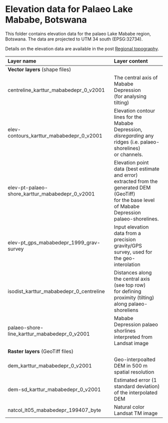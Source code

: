 # Elevation data for Palaeo Lake Mababe, Botswana

This folder contains elevation data for the palaeo Lake Mababe region, Botswana. The data are projected to UTM 34 south (EPSG:32734).

Details on the elevation data are available in the post [Regional topography](https://karttur.github.io/okavango/blog/oka-dem/).

| Layer name                                      | Layer content                                                                                                                                                |
|:------------------------------------------------|:-------------------------------------------------------------------------------------------------------------------------------------------------------------|
| **Vector layers** (shape files)                 |                                                                                                                                                              |
| centreline_karttur_mababedepr_0_v2001           | The central axis of Mababe Depression<br> (for analysing tilting)                                                                                            |
| elev-contours_karttur_mababedepr_0_v2001        | Elevation contour lines for the Mababe Depression, <br> _disregarding_ any ridges (i.e. palaeo-shorelines)<br> or channels.                                  |
| elev-pt-palaeo-shore_karttur_mababedepr_0_v2001 | Elevation point data (best estimate and error)<br>  extracted from the generated DEM (GeoTiff)<br>for the base level of Mababe Depression palaeo-shorelines. |
| elev-pt_gps_mababedepr_1999_grav-survey         | Input elevation data from a precision<br>gravity/GPS survey, used for the geo-interolation                                                                   |
| isodist_karttur_mababedepr_0_centreline         | Distances along the central axis (see top row)<br> for defining proximity (tilting) along palaeo-shoreliens                                                  |
| palaeo-shore-line_karttur_mababedepr_0_v2001    | Mababe Depression palaeo shorlines<br> interpreted from Landsat image                                                                                        |
| **Raster layers** (GeoTiff files)               |                                                                                                                                                              |
| dem_karttur_mababedepr_0_v2001                  | Geo-interpoalted DEM in 500 m spatial resolution                                                                                                             |
| dem-sd_karttur_mababedepr_0_v2001               | Estimated error (1 standard deviation) of the interpolated DEM                                                                                               |
| natcol_lt05_mababedepr_199407_byte              | Natural color Landsat TM image                                                                                                                               |

